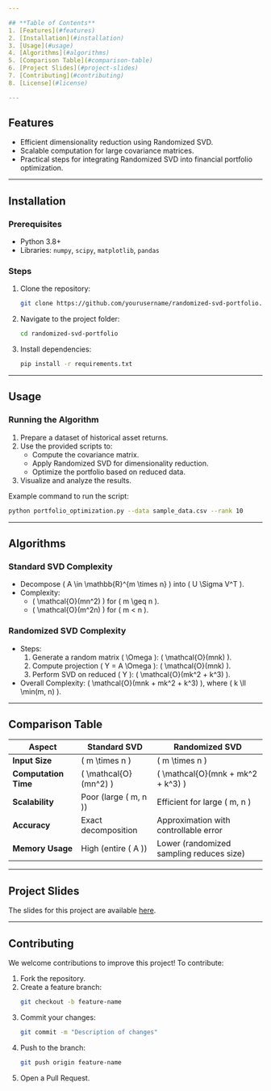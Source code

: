 ```yaml
---

## **Table of Contents**
1. [Features](#features)
2. [Installation](#installation)
3. [Usage](#usage)
4. [Algorithms](#algorithms)
5. [Comparison Table](#comparison-table)
6. [Project Slides](#project-slides)
7. [Contributing](#contributing)
8. [License](#license)

---
```


## **Features**
- Efficient dimensionality reduction using Randomized SVD.
- Scalable computation for large covariance matrices.
- Practical steps for integrating Randomized SVD into financial portfolio optimization.

---

## **Installation**

### Prerequisites
- Python 3.8+
- Libraries: `numpy`, `scipy`, `matplotlib`, `pandas`

### Steps
1. Clone the repository:
   ```bash
   git clone https://github.com/yourusername/randomized-svd-portfolio.git
   ```
2. Navigate to the project folder:
   ```bash
   cd randomized-svd-portfolio
   ```
3. Install dependencies:
   ```bash
   pip install -r requirements.txt
   ```

---

## **Usage**

### Running the Algorithm
1. Prepare a dataset of historical asset returns.
2. Use the provided scripts to:
   - Compute the covariance matrix.
   - Apply Randomized SVD for dimensionality reduction.
   - Optimize the portfolio based on reduced data.
3. Visualize and analyze the results.

Example command to run the script:
```bash
python portfolio_optimization.py --data sample_data.csv --rank 10
```

---

## **Algorithms**

### **Standard SVD Complexity**
- Decompose \( A \in \mathbb{R}^{m \times n} \) into \( U \Sigma V^T \).
- Complexity: 
  - \( \mathcal{O}(mn^2) \) for \( m \geq n \).
  - \( \mathcal{O}(m^2n) \) for \( m < n \).

### **Randomized SVD Complexity**
- Steps:
  1. Generate a random matrix \( \Omega \): \( \mathcal{O}(mnk) \).
  2. Compute projection \( Y = A \Omega \): \( \mathcal{O}(mnk) \).
  3. Perform SVD on reduced \( Y \): \( \mathcal{O}(mk^2 + k^3) \).
- Overall Complexity: \( \mathcal{O}(mnk + mk^2 + k^3) \), where \( k \ll \min(m, n) \).

---

## **Comparison Table**

| **Aspect**         | **Standard SVD**              | **Randomized SVD**                  |
|---------------------|-------------------------------|--------------------------------------|
| **Input Size**      | \( m \times n \)              | \( m \times n \)                    |
| **Computation Time**| \( \mathcal{O}(mn^2) \)       | \( \mathcal{O}(mnk + mk^2 + k^3) \) |
| **Scalability**     | Poor (large \( m, n \))       | Efficient for large \( m, n \)      |
| **Accuracy**        | Exact decomposition           | Approximation with controllable error |
| **Memory Usage**    | High (entire \( A \))         | Lower (randomized sampling reduces size) |

---

## **Project Slides**

The slides for this project are available [here](https://docs.google.com/presentation/d/1xEp6k-JCUsfUMalv8J3gFF-NUQTlX1uaYr46dKbzMpA/edit#slide=id.g3208ec17a12_0_0).

---

## **Contributing**

We welcome contributions to improve this project! To contribute:
1. Fork the repository.
2. Create a feature branch:
   ```bash
   git checkout -b feature-name
   ```
3. Commit your changes:
   ```bash
   git commit -m "Description of changes"
   ```
4. Push to the branch:
   ```bash
   git push origin feature-name
   ```
5. Open a Pull Request.



